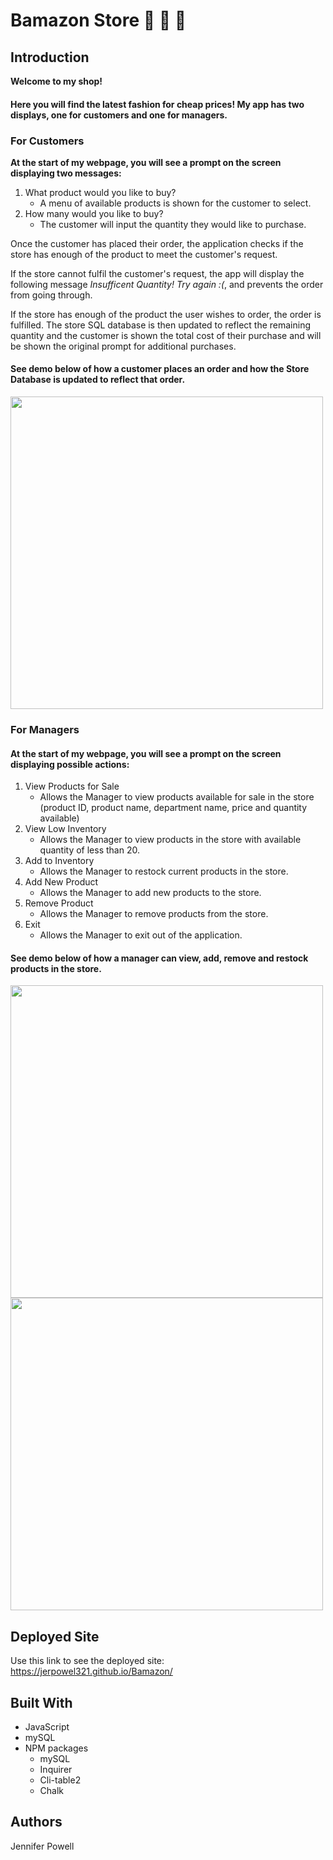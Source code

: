 # Bamazon Store :department_store: :crown: :boot:

## Introduction

<b>Welcome to my shop!</b>
#### Here you will find the latest fashion for cheap prices! My app has two displays, one for customers and one for managers. 

### For Customers

<b>At the start of my webpage, you will see a prompt on the screen displaying two messages:</b>

1) What product would you like to buy?
    - A menu of available products is shown for the customer to select.
2) How many would you like to buy? 
    - The customer will input the quantity they would like to purchase.

Once the customer has placed their order, the application checks if the store has enough of the product to meet the customer's request.

If the store cannot fulfil the customer's request, the app will display the following message _Insufficent Quantity! Try again :(_, and prevents the order from going through.

If the store has enough of the product the user wishes to order, the order is fulfilled. 
The store SQL database is then updated to reflect the remaining quantity and the customer is shown the total cost of their purchase and will be shown the original prompt for additional purchases.

#### See demo below of how a customer places an order and how the Store Database is updated to reflect that order.
<img src="https://media.giphy.com/media/26SblKp9oQwdqXDEQI/giphy.gif" width="500">

### For Managers

#### At the start of my webpage, you will see a prompt on the screen displaying possible actions:

1) View Products for Sale
    - Allows the Manager to view products available for sale in the store (product ID, product name, department name, price and quantity available)
2) View Low Inventory
    - Allows the Manager to view products in the store with available quantity of less than 20.
3) Add to Inventory
    - Allows the Manager to restock current products in the store.
4) Add New Product
    - Allows the Manager to add new products to the store.
5) Remove Product
    - Allows the Manager to remove products from the store.
5) Exit
    - Allows the Manager to exit out of the application.

#### See demo below of how a manager can view, add, remove and restock products in the store.  
<img src="https://media.giphy.com/media/cmynL8Afrg6pdpv8MY/giphy.gif" width="500">
<img src="https://media.giphy.com/media/mxSYpbCWQFQAMh9oOU/giphy.gif" width="500">

## Deployed Site
Use this link to see the deployed site: https://jerpowel321.github.io/Bamazon/

## Built With
- JavaScript
- mySQL
- NPM packages
    * mySQL
    * Inquirer
    * Cli-table2
    * Chalk

## Authors
Jennifer Powell 